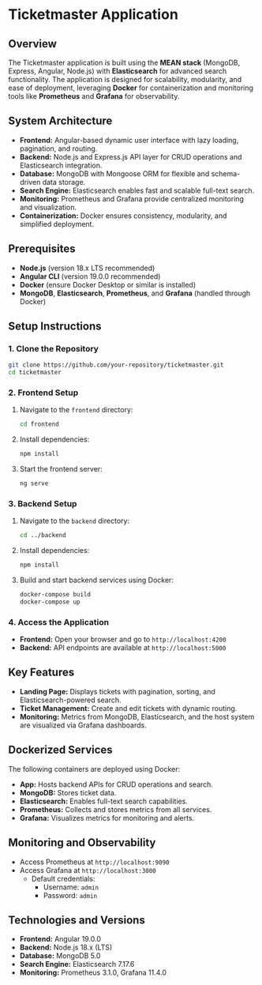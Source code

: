 # Ticketmaster Application

## Overview
The Ticketmaster application is built using the **MEAN stack** (MongoDB, Express, Angular, Node.js) with **Elasticsearch** for advanced search functionality. The application is designed for scalability, modularity, and ease of deployment, leveraging **Docker** for containerization and monitoring tools like **Prometheus** and **Grafana** for observability.

## System Architecture
- **Frontend:** Angular-based dynamic user interface with lazy loading, pagination, and routing.
- **Backend:** Node.js and Express.js API layer for CRUD operations and Elasticsearch integration.
- **Database:** MongoDB with Mongoose ORM for flexible and schema-driven data storage.
- **Search Engine:** Elasticsearch enables fast and scalable full-text search.
- **Monitoring:** Prometheus and Grafana provide centralized monitoring and visualization.
- **Containerization:** Docker ensures consistency, modularity, and simplified deployment.

## Prerequisites
- **Node.js** (version 18.x LTS recommended)
- **Angular CLI** (version 19.0.0 recommended)
- **Docker** (ensure Docker Desktop or similar is installed)
- **MongoDB**, **Elasticsearch**, **Prometheus**, and **Grafana** (handled through Docker)

## Setup Instructions

### 1. Clone the Repository
```bash
git clone https://github.com/your-repository/ticketmaster.git
cd ticketmaster
```

### 2. Frontend Setup
1. Navigate to the `frontend` directory:
   ```bash
   cd frontend
   ```
2. Install dependencies:
   ```bash
   npm install
   ```
3. Start the frontend server:
   ```bash
   ng serve
   ```

### 3. Backend Setup
1. Navigate to the `backend` directory:
   ```bash
   cd ../backend
   ```
2. Install dependencies:
   ```bash
   npm install
   ```
3. Build and start backend services using Docker:
   ```bash
   docker-compose build
   docker-compose up
   ```

### 4. Access the Application
- **Frontend:** Open your browser and go to `http://localhost:4200`
- **Backend:** API endpoints are available at `http://localhost:5000`

## Key Features
- **Landing Page:** Displays tickets with pagination, sorting, and Elasticsearch-powered search.
- **Ticket Management:** Create and edit tickets with dynamic routing.
- **Monitoring:** Metrics from MongoDB, Elasticsearch, and the host system are visualized via Grafana dashboards.

## Dockerized Services
The following containers are deployed using Docker:
- **App:** Hosts backend APIs for CRUD operations and search.
- **MongoDB:** Stores ticket data.
- **Elasticsearch:** Enables full-text search capabilities.
- **Prometheus:** Collects and stores metrics from all services.
- **Grafana:** Visualizes metrics for monitoring and alerts.

## Monitoring and Observability
- Access Prometheus at `http://localhost:9090`
- Access Grafana at `http://localhost:3000`
  - Default credentials: 
    - Username: `admin`
    - Password: `admin`

## Technologies and Versions
- **Frontend:** Angular 19.0.0
- **Backend:** Node.js 18.x (LTS)
- **Database:** MongoDB 5.0
- **Search Engine:** Elasticsearch 7.17.6
- **Monitoring:** Prometheus 3.1.0, Grafana 11.4.0

